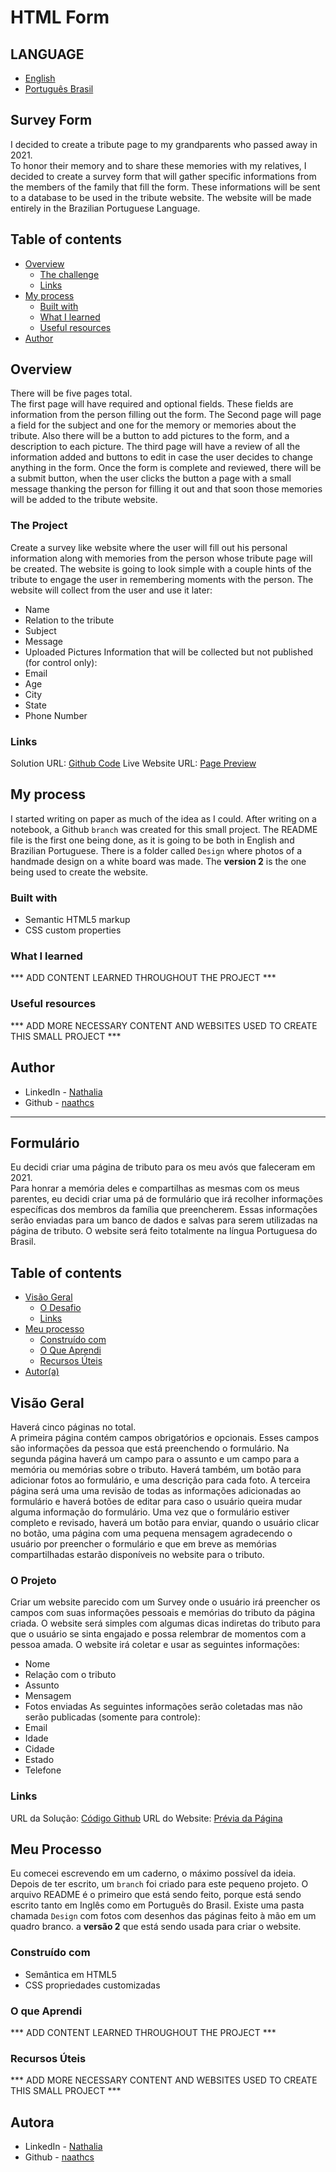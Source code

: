 # HTML Form

## LANGUAGE

- [English](#survey-form)
- [Português Brasil](#formulário)

## Survey Form

I decided to create a tribute page to my grandparents who passed away in 2021.<br />
To honor their memory and to share these memories with my relatives, I decided to create a survey form that will gather specific informations from the members of the family that fill the form. These informations will be sent to a database to be used in the tribute website.
The website will be made entirely in the Brazilian Portuguese Language.

## Table of contents

- [Overview](#overview)
  - [The challenge](#the-project)
  - [Links](#links)
- [My process](#my-process)
  - [Built with](#built-with)
  - [What I learned](#what-i-learned)
  - [Useful resources](#useful-resources)
- [Author](#author)


## Overview

There will be five pages total.<br />
The first page will have required and optional fields. These fields are information from the person filling out the form. The Second page will page a field for the subject and one for the memory or memories about the tribute. Also there will be a button to add pictures to the form, and a description to each picture. The third page will have a review of all the information added and buttons to edit in case the user decides to change anything in the form.
Once the form is complete and reviewed, there will be a submit button, when the user clicks the button a page with a small message thanking the person for filling it out and that soon those memories will be added to the tribute website.

### The Project

Create a survey like website where the user will fill out his personal information along with memories from the person whose tribute page will be created. The website is going to look simple with a couple hints of the tribute to engage the user in remembering moments with the person.
The website will collect from the user and use it later:
  - Name
  - Relation to the tribute
  - Subject
  - Message
  - Uploaded Pictures
Information that will be collected but not published (for control only):
  - Email
  - Age
  - City
  - State
  - Phone Number

### Links

Solution URL: [Github Code]()
Live Website URL: [Page Preview]()

## My process

I started writing on paper as much of the idea as I could. After writing on a notebook, a Github `branch` was created for this small project. The README file is the first one being done, as it is going to be both in English and Brazilian Portuguese.
There is a folder called `Design` where photos of a handmade design on a white board was made. The <b>version 2</b> is the one being used to create the website.

### Built with

- Semantic HTML5 markup
- CSS custom properties

### What I learned

*** ADD CONTENT LEARNED THROUGHOUT THE PROJECT ***

### Useful resources

*** ADD MORE NECESSARY CONTENT AND WEBSITES USED TO CREATE THIS SMALL PROJECT ***

## Author

- LinkedIn - [Nathalia](https://www.linkedin.com/in/naathcs/)
- Github - [naathcs](https://www.github.com/naathcs)

--------------------------------

## Formulário

Eu decidi criar uma página de tributo para os meu avós que faleceram em 2021.<br />
Para honrar a memória deles e compartilhas as mesmas com os meus parentes, eu decidi criar uma pá de formulário que irá recolher informações específicas dos membros da família que preencherem. Essas informações serão enviadas para um banco de dados e salvas para serem utilizadas na página de tributo.
O website será feito totalmente na língua Portuguesa do Brasil.

## Table of contents

- [Visão Geral](#visao-geral)
  - [O Desafio](#o-projeto)
  - [Links](#links)
- [Meu processo](#meu-processo)
  - [Construído com](#construído-com)
  - [O Que Aprendi](#o-que-aprendi)
  - [Recursos Úteis](#recursos-úteis)
- [Autor(a)](#autora)


## Visão Geral

Haverá cinco páginas no total.<br />
A primeira página contém campos obrigatórios e opcionais. Esses campos são informações da pessoa que está preenchendo o formulário. Na segunda página haverá um campo para o assunto e um campo para a memória ou memórias sobre o tributo. Haverá também, um botão para adicionar fotos ao formulário, e uma descrição para cada foto. A terceira página será uma uma revisão de todas as informações adicionadas ao formulário e haverá botões de editar para caso o usuário queira mudar alguma informação do formulário.
Uma vez que o formulário estiver completo e revisado, haverá um botão para enviar, quando o usuário clicar no botão, uma página com uma pequena mensagem agradecendo o usuário por preencher o formulário e que em breve as memórias compartilhadas estarão disponíveis no website para o tributo.

### O Projeto

Criar um website parecido com um Survey onde o usuário irá preencher os campos com suas informações pessoais e memórias do tributo da página criada. O website será simples com algumas dicas indiretas do tributo para que o usuário se sinta engajado e possa relembrar de momentos com a pessoa amada.
O website irá coletar e usar as seguintes informações:
  - Nome
  - Relação com o tributo
  - Assunto
  - Mensagem
  - Fotos enviadas
As seguintes informações serão coletadas mas não serão publicadas (somente para controle):
  - Email
  - Idade
  - Cidade
  - Estado
  - Telefone

### Links

URL da Solução: [Código Github]()
URL do Website: [Prévia da Página]()

## Meu Processo

Eu comecei escrevendo em um caderno, o máximo possível da ideia. Depois de ter escrito, um `branch` foi criado para este pequeno projeto. O arquivo README é o primeiro que está sendo feito, porque está sendo escrito tanto em Inglês como em Português do Brasil.
Existe uma pasta chamada `Design` com fotos com desenhos das páginas feito à mão em um quadro branco. a <b>versão 2</b> que está sendo usada para criar o website.

### Construído com

- Semântica em HTML5
- CSS propriedades customizadas

### O que Aprendi

*** ADD CONTENT LEARNED THROUGHOUT THE PROJECT ***

### Recursos Úteis

*** ADD MORE NECESSARY CONTENT AND WEBSITES USED TO CREATE THIS SMALL PROJECT ***

## Autora

- LinkedIn - [Nathalia](https://www.linkedin.com/in/naathcs/)
- Github - [naathcs](https://www.github.com/naathcs)
